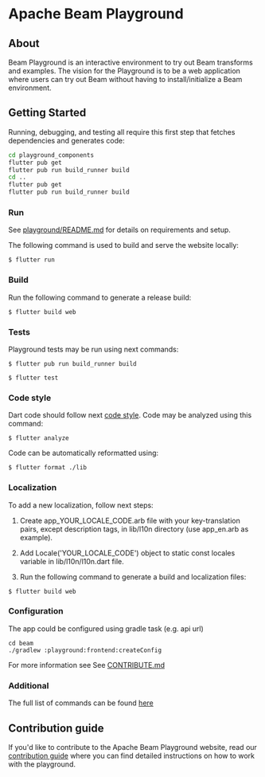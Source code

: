 <!--
    Licensed to the Apache Software Foundation (ASF) under one
    or more contributor license agreements.  See the NOTICE file
    distributed with this work for additional information
    regarding copyright ownership.  The ASF licenses this file
    to you under the Apache License, Version 2.0 (the
    "License"); you may not use this file except in compliance
    with the License.  You may obtain a copy of the License at

      http://www.apache.org/licenses/LICENSE-2.0

    Unless required by applicable law or agreed to in writing,
    software distributed under the License is distributed on an
    "AS IS" BASIS, WITHOUT WARRANTIES OR CONDITIONS OF ANY
    KIND, either express or implied.  See the License for the
    specific language governing permissions and limitations
    under the License.
-->

# Apache Beam Playground

## About

Beam Playground is an interactive environment to try out Beam transforms and examples. The vision for the Playground is to be a web application where users can try out Beam without having to install/initialize a Beam environment.

## Getting Started

Running, debugging, and testing all require this first step that fetches
dependencies and generates code:

```bash
cd playground_components
flutter pub get
flutter pub run build_runner build
cd ..
flutter pub get
flutter pub run build_runner build
```

### Run

See [playground/README.md](../README.md) for details on requirements and setup.

The following command is used to build and serve the website locally:

`$ flutter run`

### Build

Run the following command to generate a release build:

`$ flutter build web`

### Tests

Playground tests may be run using next commands:

`$ flutter pub run build_runner build`

`$ flutter test`

### Code style

Dart code should follow next [code style](https://dart-lang.github.io/linter/lints/index.html). Code
may be analyzed using this command:

`$ flutter analyze`

Code can be automatically reformatted using:

`$ flutter format ./lib`

### Localization

To add a new localization, follow next steps:

1. Create app_YOUR_LOCALE_CODE.arb file with your key-translation pairs, except description tags, in lib/l10n directory (use app_en.arb as example).

2. Add Locale('YOUR_LOCALE_CODE') object to static const locales variable in lib/l10n/l10n.dart file.

3. Run the following command to generate a build and localization files:

`$ flutter build web`

### Configuration

The app could be configured using gradle task (e.g. api url)

```
cd beam
./gradlew :playground:frontend:createConfig
```

For more information see See [CONTRIBUTE.md](CONTRIBUTE.md)

### Additional

The full list of commands can be found [here](https://flutter.dev/docs/reference/flutter-cli)

## Contribution guide

If you'd like to contribute to the Apache Beam Playground website, read
our [contribution guide](CONTRIBUTE.md) where you can find detailed instructions on how to work with
the playground.
